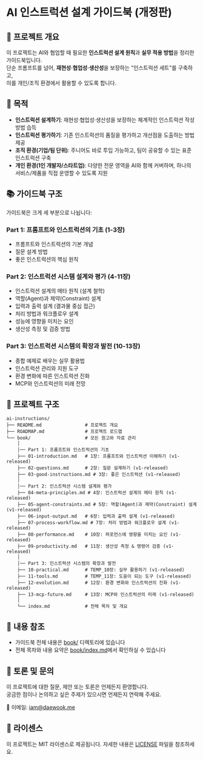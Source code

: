 # AI 인스트럭션 설계 가이드북 (개정판)

## 📌 프로젝트 개요
이 프로젝트는 AI와 협업할 때 필요한 **인스트럭션 설계 원칙**과 **실무 적용 방법**을 정리한 가이드북입니다.  
단순 프롬프트를 넘어, **재현성·협업성·생산성**을 보장하는 "인스트럭션 세트"를 구축하고,  
이를 개인/조직 환경에서 활용할 수 있도록 합니다.

## 🎯 목적
- **인스트럭션 설계하기**: 재현성·협업성·생산성을 보장하는 체계적인 인스트럭션 작성 방법 습득
- **인스트럭션 평가하기**: 기존 인스트럭션의 품질을 평가하고 개선점을 도출하는 방법 제공
- **조직 환경(기업/팀 단위)**: 주니어도 바로 투입 가능하고, 팀이 공유할 수 있는 표준 인스트럭션 구축
- **개인 환경(1인 개발자/스타트업)**: 다양한 전문 영역을 AI와 함께 커버하며, 하나의 서비스/제품을 직접 운영할 수 있도록 지원

## 📚 가이드북 구조
가이드북은 크게 세 부분으로 나뉩니다:

### Part 1: 프롬프트와 인스트럭션의 기초 (1-3장)
- 프롬프트와 인스트럭션의 기본 개념
- 질문 설계 방법
- 좋은 인스트럭션의 핵심 원칙

### Part 2: 인스트럭션 시스템 설계와 평가 (4-11장)
- 인스트럭션 설계의 메타 원칙 (설계 철학)
- 역할(Agent)과 제약(Constraint) 설계
- 입력과 출력 설계 (결과물 중심 접근)
- 처리 방법과 워크플로우 설계
- 성능에 영향을 미치는 요인
- 생산성 측정 및 검증 방법

### Part 3: 인스트럭션 시스템의 확장과 발전 (10-13장)
- 종합 예제로 배우는 실무 활용법
- 인스트럭션 관리와 지원 도구
- 환경 변화에 따른 인스트럭션 진화
- MCP와 인스트럭션의 미래 전망

## 📂 프로젝트 구조
```plaintext
ai-instructions/
├── README.md                # 프로젝트 개요
├── ROADMAP.md               # 프로젝트 로드맵
└── book/                    # 모든 원고와 자료 관리
    │
    │── Part 1: 프롬프트와 인스트럭션의 기초
    ├── 01-introduction.md   # 1장: 프롬프트와 인스트럭션 이해하기 (v1-released)
    ├── 02-questions.md      # 2장: 질문 설계하기 (v1-released)
    ├── 03-good-instructions.md # 3장: 좋은 인스트럭션 (v1-released)
    │
    │── Part 2: 인스트럭션 시스템 설계와 평가
    ├── 04-meta-principles.md # 4장: 인스트럭션 설계의 메타 원칙 (v1-released)
    ├── 05-agent-constraints.md # 5장: 역할(Agent)과 제약(Constraint) 설계 (v1-released)
    ├── 06-input-output.md   # 6장: 입력과 출력 설계 (v1-released)
    ├── 07-process-workflow.md # 7장: 처리 방법과 워크플로우 설계 (v1-released)
    ├── 08-performance.md    # 10장: 퍼포먼스에 영향을 미치는 요인 (v1-released)
    ├── 09-productivity.md   # 11장: 생산성 측정 & 명령어 검증 (v1-released)
    │
    │── Part 3: 인스트럭션 시스템의 확장과 발전
    ├── 10-practical.md      # TEMP_10장: 실무 활용하기 (v1-released)
    ├── 11-tools.md          # TEMP_11장: 도움이 되는 도구 (v1-released)
    ├── 12-evolution.md      # 12장: 환경 변화와 인스트럭션의 진화 (v1-released)
    ├── 13-mcp-future.md     # 13장: MCP와 인스트럭션의 미래 (v1-released)
    │
    └── index.md             # 전체 목차 및 개요
```

## 📖 내용 참조
- 가이드북 전체 내용은 [book/](book/) 디렉토리에 있습니다
- 전체 목차와 내용 요약은 [book/index.md](book/index.md)에서 확인하실 수 있습니다

## 💬 토론 및 문의
이 프로젝트에 대한 질문, 제안 또는 토론은 언제든지 환영합니다.  
궁금한 점이나 논의하고 싶은 주제가 있으시면 언제든지 연락해 주세요.

📧 이메일: iam@daewook.me

## 📄 라이센스
이 프로젝트는 MIT 라이센스로 제공됩니다. 자세한 내용은 [LICENSE](LICENSE) 파일을 참조하세요.